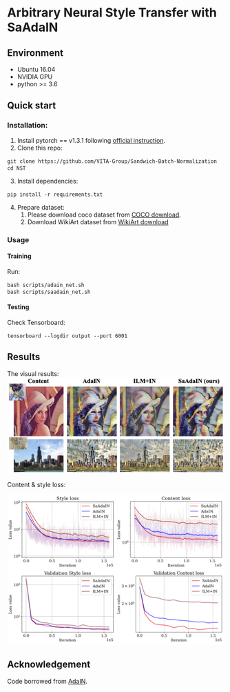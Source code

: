 # Arbitrary Neural Style Transfer with SaAdaIN

## Environment
* Ubuntu 16.04
* NVIDIA GPU
* python >= 3.6
## Quick start
### Installation:
1. Install pytorch == v1.3.1 following [official instruction](https://pytorch.org/).
2. Clone this repo:
```shell
git clone https://github.com/VITA-Group/Sandwich-Batch-Normalization
cd NST
```
3. Install dependencies:
```shell
pip install -r requirements.txt
```
4. Prepare dataset:
    1. Please download coco dataset from [COCO download](http://cocodataset.org/#download).
    2. Download WikiArt dataset from [WikiArt download](https://www.kaggle.com/c/painter-by-numbers/data)

### Usage
#### Training
Run:
```shell
bash scripts/adain_net.sh
bash scripts/saadain_net.sh
```

#### Testing
Check Tensorboard:
```shell
tensorboard --logdir output --port 6001
```

## Results
The visual results:
![style images](../imgs/style_image.png)

Content & style loss:

![style curves](../imgs/style_curves.png)

## Acknowledgement
Code borrowed from [AdaIN](https://github.com/naoto0804/pytorch-AdaIN).

